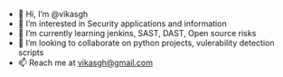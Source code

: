 - 👋 Hi, I’m @vikasgh
- 👀 I’m interested in Security applications and information
- 🌱 I’m currently learning jenkins, SAST, DAST, Open source risks
- 💞️ I’m looking to collaborate on python projects, vulerability detection scripts 
- 📫 Reach me at vikasgh@gmail.com

<!---
vikasgh/vikasgh is a ✨ special ✨ repository because its `README.md` (this file) appears on your GitHub profile.
You can click the Preview link to take a look at your changes.
--->
